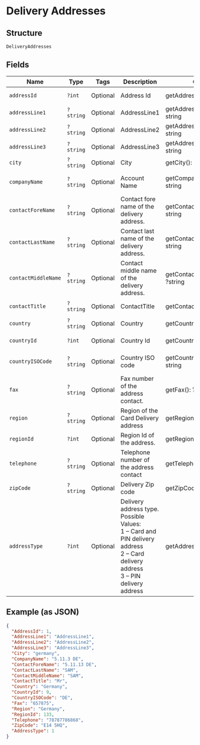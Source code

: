
# Delivery Addresses

## Structure

`DeliveryAddresses`

## Fields

| Name | Type | Tags | Description | Getter | Setter |
|  --- | --- | --- | --- | --- | --- |
| `addressId` | `?int` | Optional | Address Id | getAddressId(): ?int | setAddressId(?int addressId): void |
| `addressLine1` | `?string` | Optional | AddressLine1 | getAddressLine1(): ?string | setAddressLine1(?string addressLine1): void |
| `addressLine2` | `?string` | Optional | AddressLine2 | getAddressLine2(): ?string | setAddressLine2(?string addressLine2): void |
| `addressLine3` | `?string` | Optional | AddressLine3 | getAddressLine3(): ?string | setAddressLine3(?string addressLine3): void |
| `city` | `?string` | Optional | City | getCity(): ?string | setCity(?string city): void |
| `companyName` | `?string` | Optional | Account Name | getCompanyName(): ?string | setCompanyName(?string companyName): void |
| `contactForeName` | `?string` | Optional | Contact fore name of the delivery address. | getContactForeName(): ?string | setContactForeName(?string contactForeName): void |
| `contactLastName` | `?string` | Optional | Contact last name of the delivery address. | getContactLastName(): ?string | setContactLastName(?string contactLastName): void |
| `contactMiddleName` | `?string` | Optional | Contact middle name of the delivery address. | getContactMiddleName(): ?string | setContactMiddleName(?string contactMiddleName): void |
| `contactTitle` | `?string` | Optional | ContactTitle | getContactTitle(): ?string | setContactTitle(?string contactTitle): void |
| `country` | `?string` | Optional | Country | getCountry(): ?string | setCountry(?string country): void |
| `countryId` | `?int` | Optional | Country Id | getCountryId(): ?int | setCountryId(?int countryId): void |
| `countryISOCode` | `?string` | Optional | Country ISO code | getCountryISOCode(): ?string | setCountryISOCode(?string countryISOCode): void |
| `fax` | `?string` | Optional | Fax number of the address contact. | getFax(): ?string | setFax(?string fax): void |
| `region` | `?string` | Optional | Region of the Card Delivery address | getRegion(): ?string | setRegion(?string region): void |
| `regionId` | `?int` | Optional | Region Id of the address. | getRegionId(): ?int | setRegionId(?int regionId): void |
| `telephone` | `?string` | Optional | Telephone number of the address contact | getTelephone(): ?string | setTelephone(?string telephone): void |
| `zipCode` | `?string` | Optional | Delivery Zip code | getZipCode(): ?string | setZipCode(?string zipCode): void |
| `addressType` | `?int` | Optional | Delivery address type.<br>Possible Values:<br>1 – Card and PIN delivery address<br>2 – Card delivery address<br>3 – PIN delivery address | getAddressType(): ?int | setAddressType(?int addressType): void |

## Example (as JSON)

```json
{
  "AddressId": 1,
  "AddressLine1": "AddressLine1",
  "AddressLine2": "AddressLine2",
  "AddressLine3": "AddressLine3",
  "City": "germany",
  "CompanyName": "5.11.3 DE",
  "ContactForeName": "5.11.13 DE",
  "ContactLastName": "SAM",
  "ContactMiddleName": "SAM",
  "ContactTitle": "Mr",
  "Country": "Germany",
  "CountryId": 9,
  "CountryISOCode": "DE",
  "Fax": "657875",
  "Region": "Germany",
  "RegionId": 133,
  "Telephone": "78787786868",
  "ZipCode": "E14 5HQ",
  "AddressType": 1
}
```

